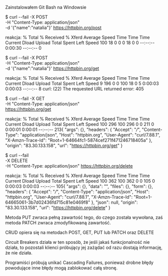 Zainstalowałem Git Bash na Windowsie


$ curl --fail -X POST \
 -H "Content-Type: application/json" \
 -d '{"name":"natalia"}' https://httpbin.org/post

reakcja:
  % Total    % Received % Xferd  Average Speed   Time    Time     Time  Current
                                 Dload  Upload   Total   Spent    Left  Speed
100    18    0     0    0    18      0      0 --:--:--  0:00:30 --:--:--     0


$ curl --fail -X POST \
  -H "Content-Type: application/json" \
  -d '{"name":"natalia"}' https://httpbin.org/get

reakcja:
  % Total    % Received % Xferd  Average Speed   Time    Time     Time  Current
                                 Dload  Upload   Total   Spent    Left  Speed
  9   196    0     0  100    18      0      5  0:00:03  0:00:03 --:--:--     8
curl: (22) The requested URL returned error: 405


$ curl --fail -X GET \
    -H "Content-Type: application/json" \
    https://httpbin.org/get

reakcja:
% Total    % Received % Xferd  Average Speed   Time    Time     Time  Current
                                 Dload  Upload   Total   Spent    Left  Speed
100   296  100   296    0     0    211      0  0:00:01  0:00:01 --:--:--   213{
  "args": {},
  "headers": {
    "Accept": "*/*",
    "Content-Type": "application/json",
    "Host": "httpbin.org",
    "User-Agent": "curl/7.88.1",
    "X-Amzn-Trace-Id": "Root=1-64664fc1-5874cef271f471246718405a"
  },
  "origin": "83.30.133.158",
  "url": "https://httpbin.org/get"
}


$ curl --fail \
    -X DELETE \
    -H "Content-Type: application/json" https://httpbin.org/delete
 
reakcja:
  % Total    % Received % Xferd  Average Speed   Time    Time     Time  Current
                                 Dload  Upload   Total   Spent    Left  Speed
100   362  100   362    0     0    105      0  0:00:03  0:00:03 --:--:--   105{
  "args": {},
  "data": "",
  "files": {},
  "form": {},
  "headers": {
    "Accept": "*/*",
    "Content-Type": "application/json",
    "Host": "httpbin.org",
    "User-Agent": "curl/7.88.1",
    "X-Amzn-Trace-Id": "Root=1-64665061-3b7d02436fd715c81e0469f8"
  },
  "json": null,
  "origin": "83.30.133.158",
  "url": "https://httpbin.org/delete"
}


Metoda PUT zwraca pełną zawartość tego, do czego została wywołana, zaś metoda PATCH zwraca zmodyfikowaną zawartość.

CRUD opiera się na metodach POST, GET, PUT lub PATCH oraz DELETE

Circuit Breakers działa w ten sposób, że jeśli jakaś funkcjonalność nie działa, to pozostali klienci próbujący jej zażądać od razu dostają informację, że nie działa.

Programiści próbują unikać Cascading Failures, ponieważ drobne błędy powodujące inne błędy mogą zablokować całą stronę.


